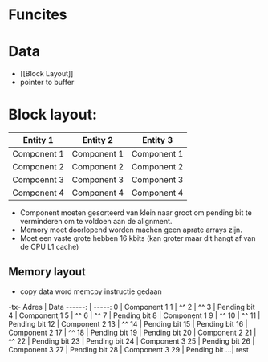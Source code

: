 # Funcites

# Data
- [[Block Layout]]
- pointer to buffer

# Block layout:
Entity 1 | Entity 2 | Entity 3
---------|----------|---------
Component 1 | Component 1 | Component 1
Component 2 | Component 2 | Component 2
Compoennt 3 | Component 3 | Component 3
Component 4 | Component 4 | Component 4
- Component moeten gesorteerd van klein naar groot om pending bit te verminderen om te voldoen aan de alignment.
- Memory moet doorlopend worden machen geen aprate arrays zijn.
- Moet een vaste grote hebben 16 kbits (kan groter maar dit hangt af van de CPU L1 cache)

## Memory layout
- copy data word memcpy instructie gedaan

-tx-
Adres | Data
------: | -----:
0 | Component 1
1 | ^^
2 | ^^
3 | Pending bit
4 | Component 1
5 | ^^
6 | ^^
7 | Pending bit
8 | Component 1
9 | ^^
10 | ^^
11 | Pending bit
12 | Component 2
13 | ^^
14 | Pending bit
15 | Pending bit
16 | Component 2
17 | ^^
18 | Pending bit
19 | Pending bit
20 | Component 2
21 | ^^
22 | Pending bit
23 | Pending bit
24 | Component 3
25 | Pending bit
26 | Component 3
27 | Pending bit
28 | Component 3
29 | Pending bit
...| rest






